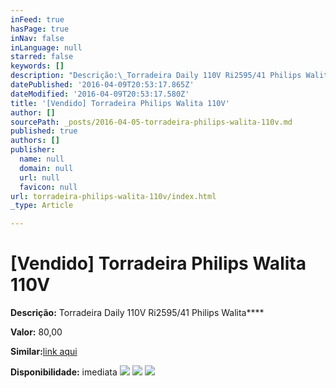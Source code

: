 ```yaml
---
inFeed: true
hasPage: true
inNav: false
inLanguage: null
starred: false
keywords: []
description: "Descrição:\_Torradeira Daily 110V Ri2595/41 Philips Walita"
datePublished: '2016-04-09T20:53:17.865Z'
dateModified: '2016-04-09T20:53:17.580Z'
title: '[Vendido] Torradeira Philips Walita 110V'
author: []
sourcePath: _posts/2016-04-05-torradeira-philips-walita-110v.md
published: true
authors: []
publisher:
  name: null
  domain: null
  url: null
  favicon: null
url: torradeira-philips-walita-110v/index.html
_type: Article

---
```

# \[Vendido\] Torradeira Philips Walita 110V

**Descrição:** Torradeira Daily 110V Ri2595/41 Philips Walita****

**Valor:** 80,00

**Similar:**[link aqui][0]

**Disponibilidade:** imediata
![](https://the-grid-user-content.s3-us-west-2.amazonaws.com/60ae1b36-a58a-4a69-9332-4adcca6ec53e.jpg)
![](https://the-grid-user-content.s3-us-west-2.amazonaws.com/7425c91a-40b7-4e03-9ee6-e7f0a99788f9.jpg)
![](https://the-grid-user-content.s3-us-west-2.amazonaws.com/c7d5be5c-be92-435a-8b27-ffaddc2ad4d1.jpg)

[0]: http://www.americanas.com.br/produto/116280841/torradeira-daily-philips-walita